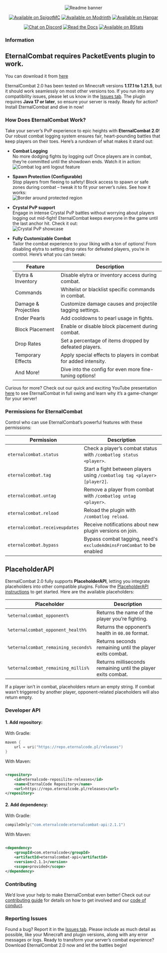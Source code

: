 <div align="center">

![Readme banner](/assets/readme-banner.png)

[![Available on SpigotMC](https://raw.githubusercontent.com/vLuckyyy/badges/main/available-on-spigotmc.svg)](https://www.spigotmc.org/resources/eternalcombat-%E2%9C%94%EF%B8%8F-enchance-your-combat-system-with-eternalcombat.109056/)
[![Available on Modrinth](https://raw.githubusercontent.com/vLuckyyy/badges/main/avaiable-on-modrinth.svg)](https://modrinth.com/plugin/eternalcombat)
[![Available on Hangar](https://raw.githubusercontent.com/vLuckyyy/badges/main/avaiable-on-hangar.svg)](https://hangar.papermc.io/EternalCodeTeam/eternalcombat)

[![Chat on Discord](https://raw.githubusercontent.com/vLuckyyy/badges/main//chat-with-us-on-discord.svg)](https://discord.com/invite/FQ7jmGBd6c)
[![Read the Docs](https://raw.githubusercontent.com/vLuckyyy/badges/main/read-the-documentation.svg)](https://docs.eternalcode.pl/eternalcombat/introduction)
[![Available on BStats](https://raw.githubusercontent.com/vLuckyyy/badges/main/available-on-bstats.svg)](https://bstats.org/plugin/bukkit/EternalCombat/17803)
</div>

### Information

## EternalCombat requires PacketEvents plugin to work.
You can download it from [here](https://modrinth.com/plugin/packetevents)

EternalCombat 2.0 has been tested on Minecraft versions **1.17.1 to 1.21.5**, but it should work seamlessly on most
other versions too.
If you run into any compatibility issues, please let us know in
the [Issues tab](https://github.com/EternalCodeTeam/EternalCombat/issues).
The plugin requires **Java 17 or later**, so
ensure your server is ready.
Ready for action?
Install EternalCombat and dive in now!

### How Does EternalCombat Work?

Take your server’s PvP experience to epic heights with **EternalCombat 2.0**! Our robust combat logging system ensures
fair, heart-pounding battles that keep players on their toes. Here’s a rundown of what makes it stand out:


- **Combat Logging**  
  No more dodging fights by logging out! Once players are in combat, they’re committed until the showdown ends. Watch it
  in action:  
  ![Combat log anti logout feature](/assets/combatlog.gif)

- **Spawn Protection (Configurable)**  
  Stop players from fleeing to safety! Block access to spawn or safe zones during combat – tweak it to fit your server’s
  rules. See how it works:  
  ![Border around protected region](/assets/border.gif)

- **Crystal PvP support**  
  Engage in intense Crystal PvP battles without worrying about players logging out mid-fight! EternalCombat keeps
  everyone in the game until the last anchor hit. Check it out:  
  ![Crystal PvP showcase](/assets/crystals.gif)

- **Fully Customizable Combat**  
  Tailor the combat experience to your liking with a ton of options! From disabling elytra to setting drop rates for
  defeated players, you’re in control. Here’s what you can tweak:

  | Feature              | Description                                                     |
  |----------------------|-----------------------------------------------------------------|
  | Elytra & Inventory   | Disable elytra or inventory access during combat.               |
  | Commands             | Whitelist or blacklist specific commands in combat.             |
  | Damage & Projectiles | Customize damage causes and projectile tagging settings.        |
  | Ender Pearls         | Add cooldowns to pearl usage in fights.                         |
  | Block Placement      | Enable or disable block placement during combat.                |
  | Drop Rates           | Set a percentage of items dropped by defeated players.          |
  | Temporary Effects    | Apply special effects to players in combat for added intensity. |
  | And More!            | Dive into the config for even more fine-tuning options!         |

Curious for more? Check out our quick and exciting YouTube presentation [here](https://youtu.be/5pELO5B0Hhk) to see
EternalCombat in full swing and learn why it’s a game-changer for your server!

### Permissions for EternalCombat

Control who can use EternalCombat’s powerful features with these permissions:

| Permission                     | Description                                                              |
|--------------------------------|--------------------------------------------------------------------------|
| `eternalcombat.status`         | Check a player’s combat status with `/combatlog status <player>`.        |
| `eternalcombat.tag`            | Start a fight between players using `/combatlog tag <player> [player2]`. |
| `eternalcombat.untag`          | Remove a player from combat with `/combatlog untag <player>`.            |
| `eternalcombat.reload`         | Reload the plugin with `/combatlog reload`.                              |
| `eternalcombat.receiveupdates` | Receive notifications about new plugin versions on join.                 |
| `eternalcombat.bypass`         | Bypass combat tagging, need's `excludeAdminsFromCombat` to be enabled    |

## PlaceholderAPI

EternalCombat 2.0 fully supports **PlaceholderAPI**, letting you integrate placeholders into other compatible plugins.
Follow the [PlaceholderAPI instructions](https://wiki.placeholderapi.com/users/) to get started.
Here are the available
placeholders:

| Placeholder                         | Description                                                   |
|-------------------------------------|---------------------------------------------------------------|
| `%eternalcombat_opponent%`          | Returns the name of the player you’re fighting.               |
| `%eternalcombat_opponent_health%`   | Returns the opponent’s health in `00.00` format.              |
| `%eternalcombat_remaining_seconds%` | Returns seconds remaining until the player exits combat.      |
| `%eternalcombat_remaining_millis%`  | Returns milliseconds remaining until the player exits combat. |

If a player isn’t in combat, placeholders return an empty string.
If combat wasn’t triggered by another player,
opponent-related placeholders will also return empty.

### Developer API

#### 1. Add repository:

With Gradle:

```kts
maven {
    url = uri("https://repo.eternalcode.pl/releases")
}
```

With Maven:

```xml

<repository>
    <id>eternalcode-reposilite-releases</id>
    <name>EternalCode Repository</name>
    <url>https://repo.eternalcode.pl/releases</url>
</repository>
```

#### 2. Add dependency:

With Gradle:

```kts
compileOnly("com.eternalcode:eternalcombat-api:2.1.1")
```

With Maven:

```xml

<dependency>
    <groupId>com.eternalcode</groupId>
    <artifactId>eternalcombat-api</artifactId>
    <version>2.1.1</version>
    <scope>provided</scope>
</dependency>
```

### Contributing

We’d love your help to make EternalCombat even better!
Check out our [contributing guide](.github/CONTRIBUTING.md) for
details on how to get involved and our [code of conduct](./.github/CODE_OF_CONDUCT.md).

### Reporting Issues

Found a bug?
Report it in the [Issues tab](https://github.com/eternalcodeteam/eternalcombat/issues).
Please include as much detail as possible, like your Minecraft and plugin
versions, along with any error messages or logs.
Ready to transform your server’s combat experience?
Download EternalCombat 2.0 now and let the battles begin!
